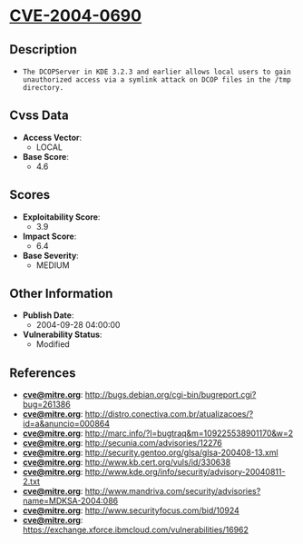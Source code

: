 
# [CVE-2004-0690](http://bugs.debian.org/cgi-bin/bugreport.cgi?bug=261386)

## Description

- `The DCOPServer in KDE 3.2.3 and earlier allows local users to gain unauthorized access via a symlink attack on DCOP files in the /tmp directory.`

## Cvss Data

- **Access Vector**:
  - LOCAL
- **Base Score**:
  - 4.6

## Scores

- **Exploitability Score**:
  - 3.9
- **Impact Score**:
  - 6.4
- **Base Severity**:
  - MEDIUM

## Other Information

- **Publish Date**:
  - 2004-09-28 04:00:00
- **Vulnerability Status**:
  - Modified

## References

- **cve@mitre.org**: http://bugs.debian.org/cgi-bin/bugreport.cgi?bug=261386
- **cve@mitre.org**: http://distro.conectiva.com.br/atualizacoes/?id=a&anuncio=000864
- **cve@mitre.org**: http://marc.info/?l=bugtraq&m=109225538901170&w=2
- **cve@mitre.org**: http://secunia.com/advisories/12276
- **cve@mitre.org**: http://security.gentoo.org/glsa/glsa-200408-13.xml
- **cve@mitre.org**: http://www.kb.cert.org/vuls/id/330638
- **cve@mitre.org**: http://www.kde.org/info/security/advisory-20040811-2.txt
- **cve@mitre.org**: http://www.mandriva.com/security/advisories?name=MDKSA-2004:086
- **cve@mitre.org**: http://www.securityfocus.com/bid/10924
- **cve@mitre.org**: https://exchange.xforce.ibmcloud.com/vulnerabilities/16962
